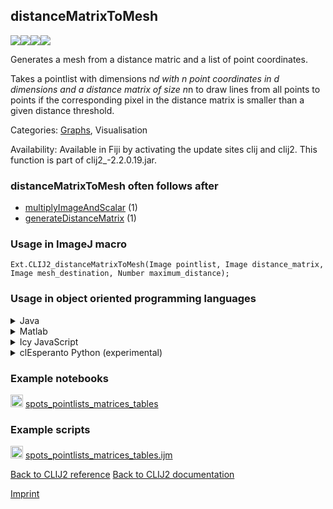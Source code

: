 ## distanceMatrixToMesh
<img src="images/mini_empty_logo.png"/><img src="images/mini_clij2_logo.png"/><img src="images/mini_clijx_logo.png"/><img src="images/mini_cle_logo.png"/>

Generates a mesh from a distance matric and a list of point coordinates.

Takes a pointlist with dimensions n*d with n point coordinates in d dimensions and a distance matrix of size n*n to draw lines from all points to points if the corresponding pixel in the distance matrix is smaller than a given distance threshold.

Categories: [Graphs](https://clij.github.io/clij2-docs/reference__graph), Visualisation

Availability: Available in Fiji by activating the update sites clij and clij2.
This function is part of clij2_-2.2.0.19.jar.

### distanceMatrixToMesh often follows after
* <a href="reference_multiplyImageAndScalar">multiplyImageAndScalar</a> (1)
* <a href="reference_generateDistanceMatrix">generateDistanceMatrix</a> (1)


### Usage in ImageJ macro
```
Ext.CLIJ2_distanceMatrixToMesh(Image pointlist, Image distance_matrix, Image mesh_destination, Number maximum_distance);
```


### Usage in object oriented programming languages



<details>

<summary>
Java
</summary>
<pre class="highlight">// init CLIJ and GPU
import net.haesleinhuepf.clij2.CLIJ2;
import net.haesleinhuepf.clij.clearcl.ClearCLBuffer;
CLIJ2 clij2 = CLIJ2.getInstance();

// get input parameters
ClearCLBuffer pointlist = clij2.push(pointlistImagePlus);
ClearCLBuffer distance_matrix = clij2.push(distance_matrixImagePlus);
mesh_destination = clij2.create(pointlist);
float maximum_distance = 1.0;
</pre>

<pre class="highlight">
// Execute operation on GPU
clij2.distanceMatrixToMesh(pointlist, distance_matrix, mesh_destination, maximum_distance);
</pre>

<pre class="highlight">
// show result
mesh_destinationImagePlus = clij2.pull(mesh_destination);
mesh_destinationImagePlus.show();

// cleanup memory on GPU
clij2.release(pointlist);
clij2.release(distance_matrix);
clij2.release(mesh_destination);
</pre>

</details>



<details>

<summary>
Matlab
</summary>
<pre class="highlight">% init CLIJ and GPU
clij2 = init_clatlab();

% get input parameters
pointlist = clij2.pushMat(pointlist_matrix);
distance_matrix = clij2.pushMat(distance_matrix_matrix);
mesh_destination = clij2.create(pointlist);
maximum_distance = 1.0;
</pre>

<pre class="highlight">
% Execute operation on GPU
clij2.distanceMatrixToMesh(pointlist, distance_matrix, mesh_destination, maximum_distance);
</pre>

<pre class="highlight">
% show result
mesh_destination = clij2.pullMat(mesh_destination)

% cleanup memory on GPU
clij2.release(pointlist);
clij2.release(distance_matrix);
clij2.release(mesh_destination);
</pre>

</details>



<details>

<summary>
Icy JavaScript
</summary>
<pre class="highlight">// init CLIJ and GPU
importClass(net.haesleinhuepf.clicy.CLICY);
importClass(Packages.icy.main.Icy);

clij2 = CLICY.getInstance();

// get input parameters
pointlist_sequence = getSequence();
pointlist = clij2.pushSequence(pointlist_sequence);
distance_matrix_sequence = getSequence();
distance_matrix = clij2.pushSequence(distance_matrix_sequence);
mesh_destination = clij2.create(pointlist);
maximum_distance = 1.0;
</pre>

<pre class="highlight">
// Execute operation on GPU
clij2.distanceMatrixToMesh(pointlist, distance_matrix, mesh_destination, maximum_distance);
</pre>

<pre class="highlight">
// show result
mesh_destination_sequence = clij2.pullSequence(mesh_destination)
Icy.addSequence(mesh_destination_sequence);
// cleanup memory on GPU
clij2.release(pointlist);
clij2.release(distance_matrix);
clij2.release(mesh_destination);
</pre>

</details>



<details>

<summary>
clEsperanto Python (experimental)
</summary>
<pre class="highlight">import pyclesperanto_prototype as cle

cle.distance_matrix_to_mesh(pointlist, distance_matrix, mesh_destination, maximum_distance)

</pre>



</details>





### Example notebooks
<a href="https://clij.github.io/clij2-docs/md/spots_pointlists_matrices_tables"><img src="images/language_macro.png" height="20"/></a> [spots_pointlists_matrices_tables](https://clij.github.io/clij2-docs/md/spots_pointlists_matrices_tables)  




### Example scripts
<a href="https://github.com/clij/clij2-docs/blob/master/src/main/macro/spots_pointlists_matrices_tables.ijm"><img src="images/language_macro.png" height="20"/></a> [spots_pointlists_matrices_tables.ijm](https://github.com/clij/clij2-docs/blob/master/src/main/macro/spots_pointlists_matrices_tables.ijm)  


[Back to CLIJ2 reference](https://clij.github.io/clij2-docs/reference)
[Back to CLIJ2 documentation](https://clij.github.io/clij2-docs)

[Imprint](https://clij.github.io/imprint)
